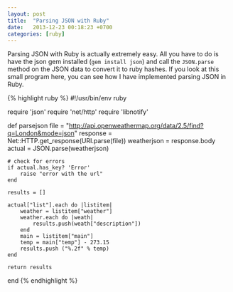 ```yaml
---
layout: post
title:  "Parsing JSON with Ruby"
date:   2013-12-23 00:18:23 +0700
categories: [ruby]
---
```

Parsing JSON with Ruby is actually extremely easy. All you have to do is have the json gem installed (`gem install json`) and call the `JSON.parse` method on the JSON data to convert it to ruby hashes. If you look at this small program here, you can see how I have implemented parsing JSON in Ruby.

{% highlight ruby %}
#!/usr/bin/env ruby

require 'json'
require 'net/http'
require 'libnotify'

def parsejson
    file = "http://api.openweathermap.org/data/2.5/find?q=London&mode=json"
    response = Net::HTTP.get_response(URI.parse(file))
    weatherjson = response.body
    actual = JSON.parse(weatherjson)

    # check for errors
    if actual.has_key? 'Error'
        raise "error with the url"
    end

    results = []

    actual["list"].each do |listitem|
        weather = listitem["weather"]
        weather.each do |weath|
            results.push(weath["description"])
        end
        main = listitem["main"]
        temp = main["temp"] - 273.15
        results.push ("%.2f" % temp)
    end

    return results
end
{% endhighlight %}
